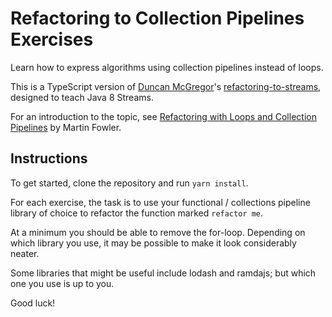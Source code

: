 # Refactoring to Collection Pipelines Exercises

Learn how to express algorithms using collection pipelines instead of loops.

This is a TypeScript version of [Duncan McGregor](https://github.com/dmcg)'s [refactoring-to-streams](https://github.com/dmcg/refactoring-to-streams), designed to teach Java 8 Streams.

For an introduction to the topic, see [Refactoring with Loops and Collection Pipelines](http://martinfowler.com/articles/refactoring-pipelines.html) by Martin Fowler.

## Instructions

To get started, clone the repository and run `yarn install`.

For each exercise, the task is to use your functional / collections pipeline library of choice to refactor the function marked `refactor me`. 

At a minimum you should be able to remove the for-loop. Depending on which library you use, it may be possible to make it look considerably neater.

Some libraries that might be useful include lodash and ramdajs; but which one you use is up to you.

Good luck!
